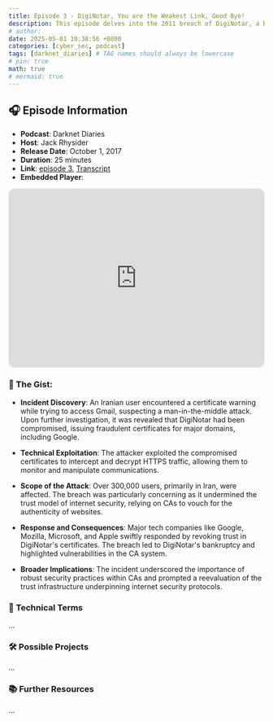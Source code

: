 ```yaml
---
title: Episode 3 - DigiNotar, You are the Weakest Link, Good Bye!
description: This episode delves into the 2011 breach of DigiNotar, a Dutch Certificate Authority (CA), and its profound impact on internet security.
# author:
date: 2025-05-01 10:38:56 +0800
categories: [cyber_sec, podcast]
tags: [darknet_diaries] # TAG names should always be lowercase
# pin: true
math: true
# mermaid: true
---
```


## 🎧 Episode Information

- **Podcast**: Darknet Diaries
- **Host**: Jack Rhysider
- **Release Date**: October 1, 2017
- **Duration**: 25 minutes
- **Link**: [episode 3](https://darknetdiaries.com/episode/3/), [Transcript](https://darknetdiaries.com/transcript/3/)
- **Embedded Player**:
<iframe style="border-radius:12px" src="https://open.spotify.com/embed/episode/638vkxv3bwXDaDhmvvay9M?utm_source=generator" width="100%" height="352" frameBorder="0" allowfullscreen="" allow="autoplay; clipboard-write; encrypted-media; fullscreen; picture-in-picture" loading="lazy"></iframe>

### 📝 The Gist:

- **Incident Discovery**: An Iranian user encountered a certificate warning while trying to access Gmail, suspecting a man-in-the-middle attack. Upon further investigation, it was revealed that DigiNotar had been compromised, issuing fraudulent certificates for major domains, including Google.

- **Technical Exploitation**: The attacker exploited the compromised certificates to intercept and decrypt HTTPS traffic, allowing them to monitor and manipulate communications.

- **Scope of the Attack**: Over 300,000 users, primarily in Iran, were affected. The breach was particularly concerning as it undermined the trust model of internet security, relying on CAs to vouch for the authenticity of websites.

- **Response and Consequences**: Major tech companies like Google, Mozilla, Microsoft, and Apple swiftly responded by revoking trust in DigiNotar's certificates. The breach led to DigiNotar's bankruptcy and highlighted vulnerabilities in the CA system.

- **Broader Implications**: The incident underscored the importance of robust security practices within CAs and prompted a reevaluation of the trust infrastructure underpinning internet security protocols.

### 🧠 Technical Terms

...

### 🛠️ Possible Projects

...

### 📚 Further Resources

...
